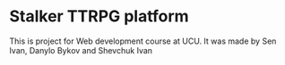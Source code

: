 # Stalker TTRPG platform

This is project for Web development course at UCU.
It was made by Sen Ivan, Danylo Bykov and Shevchuk Ivan